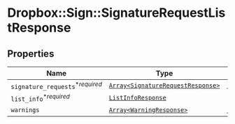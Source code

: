 # Dropbox::Sign::SignatureRequestListResponse



## Properties

| Name | Type | Description | Notes |
| ---- | ---- | ----------- | ----- |
| `signature_requests`<sup>*_required_</sup> | [```Array<SignatureRequestResponse>```](SignatureRequestResponse.md) |  _t__SignatureRequestListResponse::DESCRIPTION  |  |
| `list_info`<sup>*_required_</sup> | [```ListInfoResponse```](ListInfoResponse.md) |    |  |
| `warnings` | [```Array<WarningResponse>```](WarningResponse.md) |  _t__WarningResponse::LIST_DESCRIPTION  |  |

